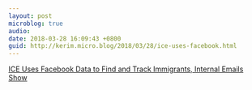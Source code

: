 ```yaml
---
layout: post
microblog: true
audio: 
date: 2018-03-28 16:09:43 +0800
guid: http://kerim.micro.blog/2018/03/28/ice-uses-facebook.html
---
```

[ICE Uses Facebook Data to Find and Track Immigrants, Internal Emails Show](http://theintercept.com/2018/03/26/facebook-data-ice-immigration/)

